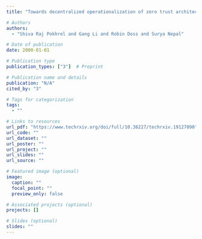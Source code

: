 ```yaml
---
title: "Towards decentralized operationalization of zero trust architecture"

# Authors
authors:
  - "Shiva Raj Pokhrel and Gang Li and Robin Doss and Surya Nepal"

# Date of publication
date: 2000-01-01

# Publication type
publication_types: ["3"]  # Preprint

# Publication name and details
publication: "N/A"
cited_by: "3"

# Tags for categorization
tags:
  - ""

# Links to resources
url_pdf: "https://www.techrxiv.org/doi/full/10.36227/techrxiv.19127090"  # Link to the resource
url_code: ""
url_dataset: ""
url_poster: ""
url_project: ""
url_slides: ""
url_source: ""

# Featured image (optional)
image:
  caption: ""
  focal_point: ""
  preview_only: false

# Associated projects (optional)
projects: []

# Slides (optional)
slides: ""
---
```

